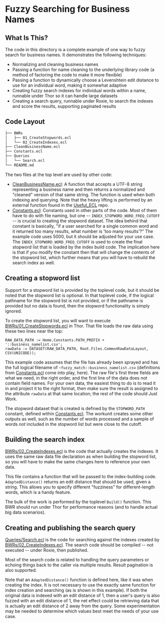 # Fuzzy Searching for Business Names

## What Is This?

The code in this directory is a complete example of one way to fuzzy search for business names.  It demonstrates the following techniques:

- Normalizing and cleaning business names
- Passing a function for name cleaning to the underlying library code (a method of factoring the code to make it more flexible)
- Passing a function to dynamically choose a Levenshtein edit distance to use for an individual word, making it somewhat adaptive
- Creating fuzzy search indexes for individual words within a name, runnable under Thor so it can handle large datasets
- Creating a search query, runnable under Roxie, to search the indexes and score the results, supporting paginated results

## Code Layout

```bash
├── BWRs
│   ├── 01_CreateStopwords.ecl
│   └── 02_CreateIndexes.ecl
├── CleanBusinessName.ecl
├── Constants.ecl
├── Queries
│   └── Search.ecl
└── README.md
```

The two files at the top level are used by other code:

- [CleanBusinessName.ecl](CleanBusinessName.ecl): A function that accepts a UTF-8 string representing a business name and then returns a normalized and "cleaned" version of that same string.  The function is used when both indexing and querying.  Note that the heavy lifting is performed by an external function found in the [Useful_ECL](https://github.com/dcamper/Useful_ECL) repo.
- [Constants.ecl](Constants.ecl): Constants used in other parts of the code. Most of them have to do with file naming, but one -- ``INDEX_STOPWORD_WORD_FREQ_CUTOFF`` -- is crucial to creating the stopword dataset. The idea behind that constant is basically, "if a user searched for a single common word and it returned too many results, what number is 'too many results'?"  The example code uses 5000, but it should be adjusted for your use case.  The ``INDEX_STOPWORD_WORD_FREQ_CUTOFF`` is used to create the final stopword list that is loaded by the index build code.  The implication here is that if you modify the constant then that will change the contents of the stopword list, which further means that you will have to rebuild the search index as well.

## Creating a stopword list

Support for a stopword list is provided by the toplevel code, but it should be noted that the stopword list is optional.  In that toplevel code, if the logical pathname for the stopword list is not provided, or if the pathname is provided but no data is found, then the stopword functionality is simply ignored.

To create the stopword list, you will want to execute [BWRs/01_CreateStopwords.ecl](BWRs/01_CreateStopwords.ecl) in Thor.  That file loads the raw data using these two lines near the top:

```ecl
RAW_DATA_PATH := Home.Constants.PATH_PREFIX + '::business_namelist.csv';
rawData := DATASET(RAW_DATA_PATH, Root.Files.CommonRawDataLayout, CSV(UNICODE));
```

This example code assumes that the file has already been sprayed and has the full logical filename of ``~fuzzy_match::business_namelist.csv`` (definitions from [Constants.ecl](Constants.ecl) come into play, here).  The raw file's first three fields are what we need, in the right order, and the first line of the data does not contain field names.  For your own data, the easiest thing to do is to read it in and project it to the right format, then make sure the result is assigned to the attribute ``rawData`` at that same location; the rest of the code should Just Work.

The stopword dataset that is created is defined by the ``STOPWORD_PATH`` constant, defined within [Constants.ecl](Constants.ecl).  The workunit creates some other outputs as well, such as the number of words processed and a sample of words *not* included in the stopword list but were close to the cutoff.

## Building the search index

[BWRs/02_CreateIndexes.ecl](BWRs/02_CreateIndexes.ecl) is the code that actually creates the indexes.  It uses the same raw data file declaration as when building the stopword list, so you will have to make the same changes here to reference your own data.

This file contains a function that will be passed to the index-building code.  ``AdaptedDistance()`` returns an edit distance that should be used, given a string.  This allows you to specify different "fuzziness" for different-length words, which is a handy feature.

The bulk of the work is performed by the toplevel ``Build()`` function.  This BWR should run under Thor for performance reasons (and to handle actual big data scenarios).

## Creating and publishing the search query

[Queries/Search.ecl](Queries/Search.ecl) is the code for searching against the indexes created by [BWRs/02_CreateIndexes.ecl](BWRs/02_CreateIndexes.ecl).  The search code should be compiled -- not executed -- under Roxie, then published.

Most of the search code is related to handling the query parameters or echoing things back to the caller via multiple results.  Result pagination is also supported.

Note that an ``AdaptedDistance()`` function is defined here, like it was when creating the index.  It is not necessary to use the exactly same function for index creation and searching (as is shown in this example).  If both the original data is indexed with an edit distance of 1, then a user's query is also fuzzed with an edit distance of 1, the net effect could be retrieving data that is actually an edit distance of 2 away from the query.  Some experimentation may be needed to determine which values best meet the needs of your use case.
